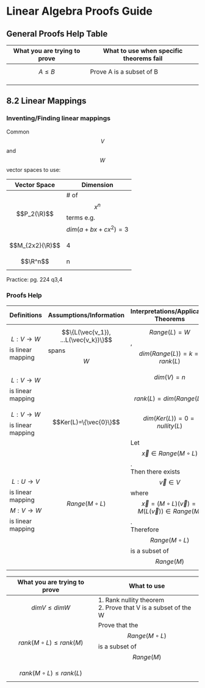 # Linear Algebra Proofs Guide

## General Proofs Help Table

| **What you are trying to prove** | What to use when specific theorems fail |
| -------------------------------- | --------------------------------------- |
| $$A\le B$$                       | Prove A is a subset of B                |
|                                  |                                         |
|                                  |                                         |

## 8.2 Linear Mappings

### Inventing/Finding linear mappings

Common $$V$$ and $$W$$ vector spaces to use:

| Vector Space    | Dimension                                    |
| --------------- | -------------------------------------------- |
| $$P_2(\R)$$     | # of $$x^n$$ terms e.g. $$dim(a+bx+cx^2)=3$$ |
| $$M_{2x2}(\R)$$ | 4                                            |
| $$\R^n$$        | n                                            |

Practice: pg. 224 q3,4

### Proofs Help

| Definitions                                                  | Assumptions/Information                           | Interpretations/Applicable Theorems                          |
| ------------------------------------------------------------ | ------------------------------------------------- | ------------------------------------------------------------ |
| $$L: V\rightarrow W$$ is linear mapping                      | $$\{L(\vec{v_1}), ...L(\vec{v_k})\}$$ spans $$W$$ | $$Range(L)=W$$, $$dim(Range(L))=k=rank(L)$$                  |
| $$L: V\rightarrow W$$ is linear mapping                      |                                                   | $$dim(V)=n$$<br />$$rank(L)=dim(Range(L))$$                  |
| $$L: V\rightarrow W$$ is linear mapping                      | $$Ker(L)=\{\vec{0}\}$$                            | $$dim(Ker(L))=0=nullity(L)$$                                 |
| $$L: U\rightarrow V$$ is linear mapping<br />$$M: V\rightarrow W$$ is linear mapping | $$Range(M \circ L)$$                              | Let $$\vec{x}\in Range(M\circ L)$$. <br />Then there exists $$\vec{v}\in V$$ where $$\vec{x}=(M\circ L)(\vec{v})=M(L(\vec{v}))\in Range(M)$$.<br />Therefore $$Range(M \circ L)$$ is a subset of $$Range(M)$$ |

| **What you are trying to prove** | What to use                                                  |
| -------------------------------- | ------------------------------------------------------------ |
| $$dim V \le dim W$$              | 1. Rank nullity theorem<br />2. Prove that V is a subset of the W |
| $$rank(M \circ L) \le rank (M)$$ | Prove that the $$Range(M \circ L)$$  is a subset of $$Range(M)$$ |
| $$rank(M \circ L) \le rank (L)$$ |                                                              |

